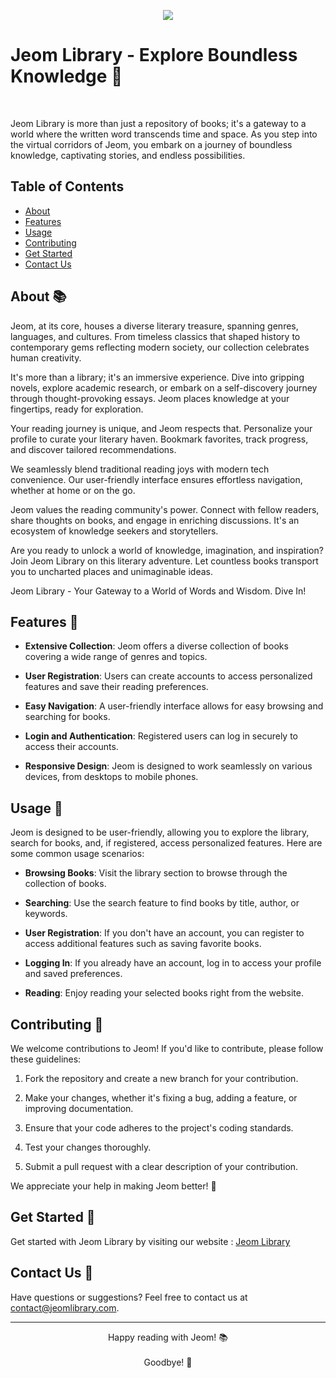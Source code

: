 <!-- Typing SVG by DenverCoder1 - https://github.com/DenverCoder1/readme-typing-svg -->
<p align="center">
  <a href="https://github.com/DenverCoder1/readme-typing-svg"><img src="https://readme-typing-svg.herokuapp.com/?lines=📚%20Welcome%20to%20Jeom!;🌍%20Discover%20a%20World%20of%20Books&font=Fira%20Code&center=true&width=440&height=45&color=f75c7e&vCenter=true&size=22"></a>
</p>

# Jeom Library - Explore Boundless Knowledge 📖


<br>

Jeom Library is more than just a repository of books; it's a gateway to a world where the written word transcends time and space. As you step into the virtual corridors of Jeom, you embark on a journey of boundless knowledge, captivating stories, and endless possibilities.

## Table of Contents
- [About](#about-📚)
- [Features](#features-🌟)
- [Usage](#usage-📖)
- [Contributing](#contributing-🚀)
- [Get Started](#get-started-🚀)
- [Contact Us](#contact-us-📧)

## About 📚

Jeom, at its core, houses a diverse literary treasure, spanning genres, languages, and cultures. From timeless classics that shaped history to contemporary gems reflecting modern society, our collection celebrates human creativity.

It's more than a library; it's an immersive experience. Dive into gripping novels, explore academic research, or embark on a self-discovery journey through thought-provoking essays. Jeom places knowledge at your fingertips, ready for exploration.

Your reading journey is unique, and Jeom respects that. Personalize your profile to curate your literary haven. Bookmark favorites, track progress, and discover tailored recommendations.

We seamlessly blend traditional reading joys with modern tech convenience. Our user-friendly interface ensures effortless navigation, whether at home or on the go.

Jeom values the reading community's power. Connect with fellow readers, share thoughts on books, and engage in enriching discussions. It's an ecosystem of knowledge seekers and storytellers.

Are you ready to unlock a world of knowledge, imagination, and inspiration? Join Jeom Library on this literary adventure. Let countless books transport you to uncharted places and unimaginable ideas.

Jeom Library - Your Gateway to a World of Words and Wisdom. Dive In!

## Features 🌟

- **Extensive Collection**: Jeom offers a diverse collection of books covering a wide range of genres and topics.

- **User Registration**: Users can create accounts to access personalized features and save their reading preferences.

- **Easy Navigation**: A user-friendly interface allows for easy browsing and searching for books.

- **Login and Authentication**: Registered users can log in securely to access their accounts.

- **Responsive Design**: Jeom is designed to work seamlessly on various devices, from desktops to mobile phones.

## Usage 📖

Jeom is designed to be user-friendly, allowing you to explore the library, search for books, and, if registered, access personalized features. Here are some common usage scenarios:

- **Browsing Books**: Visit the library section to browse through the collection of books.

- **Searching**: Use the search feature to find books by title, author, or keywords.

- **User Registration**: If you don't have an account, you can register to access additional features such as saving favorite books.

- **Logging In**: If you already have an account, log in to access your profile and saved preferences.

- **Reading**: Enjoy reading your selected books right from the website.

## Contributing 🚀

We welcome contributions to Jeom! If you'd like to contribute, please follow these guidelines:

1. Fork the repository and create a new branch for your contribution.

2. Make your changes, whether it's fixing a bug, adding a feature, or improving documentation.

3. Ensure that your code adheres to the project's coding standards.

4. Test your changes thoroughly.

5. Submit a pull request with a clear description of your contribution.

We appreciate your help in making Jeom better! 🙌

## Get Started 🚀

Get started with Jeom Library by visiting our website : <a href="https://jeom.netlify.app/index.html" target="_blank">Jeom Library</a>

## Contact Us 📧

Have questions or suggestions? Feel free to contact us at [contact@jeomlibrary.com](mailto:contact@yha232008@gmail.com).

---

<p align="center" class="goodbye">
  Happy reading with Jeom! 📚
  <br>
  <br>
  Goodbye! 👋
</p>
